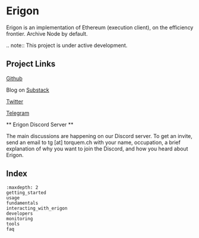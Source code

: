 # Erigon

Erigon is an implementation of Ethereum (execution client), on the efficiency frontier. Archive Node by default.

.. note::
   This project is under active development.

## Project Links

[Github](https://github.com/ledgerwatch/erigon)

Blog on [Substack](https://erigon.substack.com)

[Twitter](https://twitter.com/ErigonEth)

[Telegram](https://t.me/monoblunt)

** Erigon Discord Server **

The main discussions are happening on our Discord server. To get an invite, send an email to tg [at] torquem.ch with your name, occupation, a brief explanation of why you want to join the Discord, and how you heard about Erigon.

## Index

```{toctree}
:maxdepth: 2
getting_started
usage
fundamentals
interacting_with_erigon
developers
monitoring
tools
faq
```
